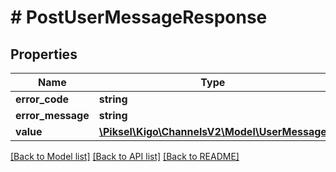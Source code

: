# # PostUserMessageResponse

## Properties

Name | Type | Description | Notes
------------ | ------------- | ------------- | -------------
**error_code** | **string** |  | [optional]
**error_message** | **string** |  | [optional]
**value** | [**\Piksel\Kigo\ChannelsV2\Model\UserMessage**](UserMessage.md) |  | [optional]

[[Back to Model list]](../../README.md#models) [[Back to API list]](../../README.md#endpoints) [[Back to README]](../../README.md)

